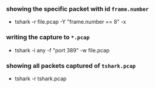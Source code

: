 ### showing the specific packet with id `frame.number`  
- tshark -r file.pcap -Y "frame.number == 8" -x

### writing the capture to `*.pcap`  
- tshark -i any -f "port 389" -w file.pcap

### showing all packets captured of `tshark.pcap`
- tshark -r tshark.pcap